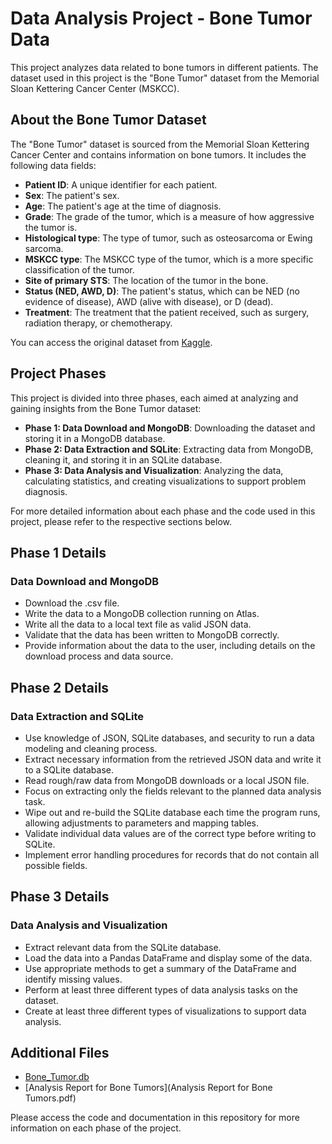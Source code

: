 # Data Analysis Project - Bone Tumor Data

This project analyzes data related to bone tumors in different patients. The dataset used in this project is the "Bone Tumor" dataset from the Memorial Sloan Kettering Cancer Center (MSKCC).

## About the Bone Tumor Dataset

The "Bone Tumor" dataset is sourced from the Memorial Sloan Kettering Cancer Center and contains information on bone tumors. It includes the following data fields:

- **Patient ID**: A unique identifier for each patient.
- **Sex**: The patient's sex.
- **Age**: The patient's age at the time of diagnosis.
- **Grade**: The grade of the tumor, which is a measure of how aggressive the tumor is.
- **Histological type**: The type of tumor, such as osteosarcoma or Ewing sarcoma.
- **MSKCC type**: The MSKCC type of the tumor, which is a more specific classification of the tumor.
- **Site of primary STS**: The location of the tumor in the bone.
- **Status (NED, AWD, D)**: The patient's status, which can be NED (no evidence of disease), AWD (alive with disease), or D (dead).
- **Treatment**: The treatment that the patient received, such as surgery, radiation therapy, or chemotherapy.

You can access the original dataset from [Kaggle](https://www.kaggle.com/datasets/antimoni/bone-tumor?resource=download).

## Project Phases

This project is divided into three phases, each aimed at analyzing and gaining insights from the Bone Tumor dataset:

- **Phase 1: Data Download and MongoDB**: Downloading the dataset and storing it in a MongoDB database.
- **Phase 2: Data Extraction and SQLite**: Extracting data from MongoDB, cleaning it, and storing it in an SQLite database.
- **Phase 3: Data Analysis and Visualization**: Analyzing the data, calculating statistics, and creating visualizations to support problem diagnosis.

For more detailed information about each phase and the code used in this project, please refer to the respective sections below.

## Phase 1 Details

### Data Download and MongoDB

- Download the .csv file.
- Write the data to a MongoDB collection running on Atlas.
- Write all the data to a local text file as valid JSON data.
- Validate that the data has been written to MongoDB correctly.
- Provide information about the data to the user, including details on the download process and data source.

## Phase 2 Details

### Data Extraction and SQLite

- Use knowledge of JSON, SQLite databases, and security to run a data modeling and cleaning process.
- Extract necessary information from the retrieved JSON data and write it to a SQLite database.
- Read rough/raw data from MongoDB downloads or a local JSON file.
- Focus on extracting only the fields relevant to the planned data analysis task.
- Wipe out and re-build the SQLite database each time the program runs, allowing adjustments to parameters and mapping tables.
- Validate individual data values are of the correct type before writing to SQLite.
- Implement error handling procedures for records that do not contain all possible fields.

## Phase 3 Details

### Data Analysis and Visualization

- Extract relevant data from the SQLite database.
- Load the data into a Pandas DataFrame and display some of the data.
- Use appropriate methods to get a summary of the DataFrame and identify missing values.
- Perform at least three different types of data analysis tasks on the dataset.
- Create at least three different types of visualizations to support data analysis.

## Additional Files
- [Bone_Tumor.db](Bone_Tumor.db)
- [Analysis Report for Bone Tumors](Analysis Report for Bone Tumors.pdf)

Please access the code and documentation in this repository for more information on each phase of the project.
